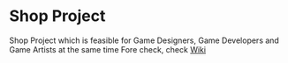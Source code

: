 # Shop Project

Shop Project which is feasible for Game Designers, Game Developers and Game Artists at the same time
Fore check, check [Wiki](https://github.com/mohsinkhan26/ShopFramework/wiki)